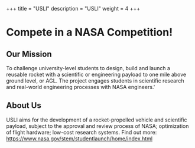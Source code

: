 +++
title = "USLI"
description = "USLI"
weight = 4
+++

# Compete in a NASA Competition!

## Our Mission

To challenge university-level students to design, build and launch a reusable rocket with a scientific or engineering payload to one mile above ground level, or AGL. The project engages students in scientific research and real-world engineering processes with NASA engineers.'

## About Us

USLI aims for the development of a rocket-propelled vehicle and scientific payload, subject to the approval and review process of NASA; optimization of flight hardware; low-cost research systems. 
Find out more: https://www.nasa.gov/stem/studentlaunch/home/index.html